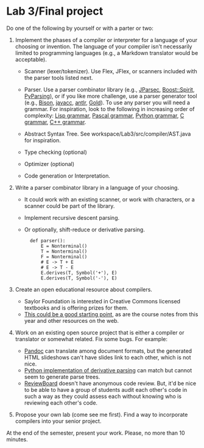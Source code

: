 # Lab 3/Final project

Do one of the following by yourself or with a parter or two:

1. Implement the phases of a compiler or interpreter for a language of your choosing or invention. The language of your compiler isn't necessarily limited to programming languages (e.g., a Markdown translator would be acceptable).
	* Scanner (lexer/tokenizer). Use Flex, JFlex, or scanners included with the parser tools listed next.
	* Parser. Use a parser combinator library (e.g., [JParsec](https://github.com/abailly/jparsec), [Boost::Spirit](http://boost-spirit.com/home/), [PyParsing](http://pyparsing.wikispaces.com/)), or if you like more challenge, use a parser generator tool (e.g., [Bison](http://www.gnu.org/software/bison/), [javacc](https://javacc.java.net/), [antlr](http://www.antlr.org/), [Gold](http://goldparser.org/)).
	To use any parser you will need a grammar. For inspiration, look to the following in increasing order of complexity: [Lisp grammar](http://ragnermagalhaes.blogspot.com/2007/08/bison-lisp-grammar.html), [Pascal grammar](http://www.cs.utexas.edu/~novak/grammar.html), [Python grammar](http://docs.python.org/2/reference/grammar.html), [C grammar](http://www.lysator.liu.se/c/ANSI-C-grammar-y.html), [C++ grammar](http://www.nongnu.org/hcb/).

	* Abstract Syntax Tree. See workspace/Lab3/src/compiler/AST.java for inspiration.
	* Type checking (optional)
	* Optimizer (optional)
	* Code generation or Interpretation.

2. Write a parser combinator library in a language of your choosing.
	* It could work with an existing scanner, or work with characters, or a scanner could be part of the library.
	* Implement recursive descent parsing.
	* Or optionally, shift-reduce or derivative parsing.

			def parser():
				E = Nonterminal()
				T = Nonterminal()
				F = Nonterminal()
				# E -> T + E
				# E -> T - E
				E.derives(T, Symbol('+'), E)
				E.derives(T, Symbol('-'), E)

3. Create an open educational resource about compilers.

	* Saylor Foundation is interested in Creative Commons licensed textbooks and is offering prizes for them.
	* [This could be a good starting point](https://github.com/lawrancej/CompilerDesign), as are the course notes from this year and other resources on the web.

4. Work on an existing open source project that is either a compiler or translator or somewhat related. Fix some bugs. For example:

	* [Pandoc](http://johnmacfarlane.net/pandoc/) can translate among document formats, but the generated HTML slideshows can't have slides link to each other, which is not nice.
	* [Python implementation of derivative parsing](https://gist.github.com/pervognsen/815b208b86066f6d7a00) can match but cannot seem to generate parse trees.
	* [ReviewBoard](http://www.reviewboard.org/) doesn't have anonymous code review. But, it'd be nice to be able to have a group of students audit each other's code in such a way as they could assess each without knowing who is reviewing each other's code.

5. Propose your own lab (come see me first). Find a way to incorporate compilers into your senior project.

At the end of the semester, present your work. Please, no more than 10 minutes.